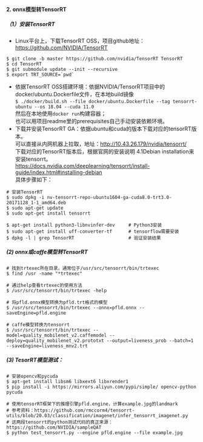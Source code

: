 #### 2. onnx模型转TensorRT
##### （1）安装TensorRT
+ Linux平台上，下载TensorRT OSS，项目github地址：https://github.com/NVIDIA/TensorRT 
```
$ git clone -b master https://github.com/nvidia/TensorRT TensorRT
$ cd TensorRT
$ git submodule update --init --recursive
$ export TRT_SOURCE=`pwd`
```
+ 依据TensorRT OSS搭建环境：依据NVIDIA/TensorRT项目中的docker/ubuntu.Dockerfile文件，在本地build镜像  
`$ ./docker/build.sh --file docker/ubuntu.Dockerfile --tag tensorrt-ubuntu --os 18.04 --cuda 11.0`  
然后在本地使用`docker run`构建容器；  
也可以用项目readme里的prerequisites自己手动安装依赖环境。  
+ 下载并安装TensorRT GA：依据ubuntu和cuda的版本下载对应的tensorRT版本。  
可以直接从内网机器上拉取，地址：http://10.43.26.179/nvidia/tensorrt/  
下载对应的TensorRT版本后，根据官网的安装说明 4.1Debian installation来安装tensorrt。  
https://docs.nvidia.com/deeplearning/tensorrt/install-guide/index.html#installing-debian  
具体步骤如下：
```
# 安装TensorRT
$ sudo dpkg -i nv-tensorrt-repo-ubuntu1604-ga-cuda8.0-trt3.0-20171128_1-1_amd64.deb
$ sudo apt-get update
$ sudo apt-get install tensorrt

$ apt-get install python3-libnvinfer-dev     # Python3安装
$ sudo apt-get install uff-converter-tf      # tensorflow需要安装
$ dpkg -l | grep TensorRT                    # 验证安装结果
```

##### (2) onnx或caffe模型转TensorRT
```
# 找到trtexec所在目录，通常位于/usr/src/tensorrt/bin/trtexec
$ find /usr -name "*trtexec"

# 通过help查看trtexec的使用方法
$ /usr/src/tensorrt/bin/trtexec -help

# 将pfld.onnx模型转换为pfld.trt格式的模型
$ /usr/src/tensorrt/bin/trtexec --onnx=pfld.onnx --saveEngine=pfld.engine

# caffe模型转换为tensorrt
$ /usr/src/tensorrt/bin/trtexec --model=quality_mobilenet_v2.caffemodel --deploy=quality_mobilenet_v2.prototxt --output=liveness_prob --batch=1 --saveEngine=liveness_mnv2.trt
```

##### (3) TesorRT模型测试：
```shell
# 安装opencv和pycuda
$ apt-get install libsm6 libxext6 libxrender1
$ pip install -i https://mirrors.aliyun.com/pypi/simple/ opencv-python pycuda 

# 使用tensorRT框架下的推理引擎pfld.engine，计算example.jpg的landmark
# 参考资料：https://github.com/rmccorm4/tensorrt-utils/blob/20.03/classification/imagenet/infer_tensorrt_imagenet.py
# 这两段tensorrt的python测试代码的真正来源：https://github.com/NVIDIA/sampleQAT
$ python test_tensorrt.py --engine pfld.engine --file example.jpg
```